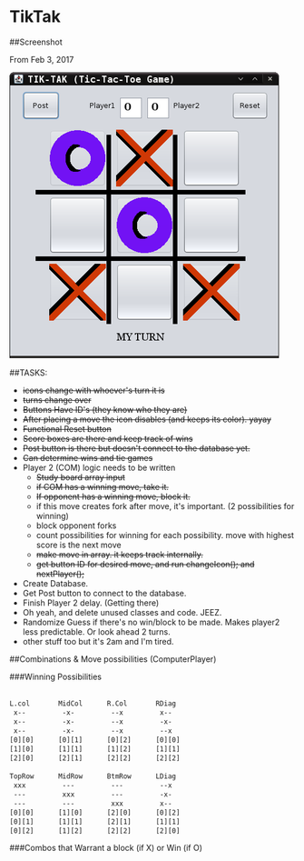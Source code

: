 # TikTak

##Screenshot 

From Feb 3, 2017

![alt tag](https://github.com/reprise5/TikTak/blob/master/screenshot-TikTak.png)

##TASKS:
* ~~icons change with whoever's turn it is~~
* ~~turns change over~~
* ~~Buttons Have ID's (they know who they are)~~
* ~~After placing a move the icon disables (and keeps its color). yayay~~
* ~~Functional Reset button~~
* ~~Score boxes are there and keep track of wins~~
* ~~Post button is there but doesn't connect to the database yet.~~
* ~~Can determine wins and tie games~~
* Player 2 (COM) logic needs to be written
  * ~~Study board array input~~
  * ~~if COM has a winning move, take it.~~
  * ~~If opponent has a winning move, block it.~~
  * if this move creates fork after move, it's important. (2 possibilities for winning)
  * block opponent forks
  * count possibilities for winning for each possibility. move with highest score is the next move
  * ~~make move in array.  it keeps track internally.~~
  * ~~get button ID for desired move, and run changeIcon(); and nextPlayer();~~
* Create Database.
* Get Post button to connect to the database.
* Finish Player 2 delay.  (Getting there)
* Oh yeah, and delete unused classes and code.  JEEZ.
* Randomize Guess if there's no win/block to be made.  Makes player2 less predictable.  Or look ahead 2 turns.
* other stuff too but it's 2am and I'm tired.


##Combinations & Move possibilities (ComputerPlayer)

###Winning Possibilities
```
 
L.col       MidCol      R.Col       RDiag
 x--  	     -x-  		 --x	 	 x--
 x--  	     -x-  	     --x 		 -x-
 x--  	     -x-  	     --x		 --x
[0][0]		[0][1]		[0][2]		[0][0]	
[1][0]		[1][1]		[1][2]		[1][1]	
[2][0]		[2][1]		[2][2]		[2][2]	

TopRow      MidRow      BtmRow      LDiag
 xxx		 ---		 ---		 --x
 ---		 xxx	     ---	   	 -x-
 ---		 ---	     xxx	   	 x--
[0][0]		[1][0]		[2][0]		[0][2]
[0][1]		[1][1]		[2][1]		[1][1]
[0][2]		[1][2]		[2][2]		[2][0]
```
###Combos that Warrant a block (if X) or Win (if O)

